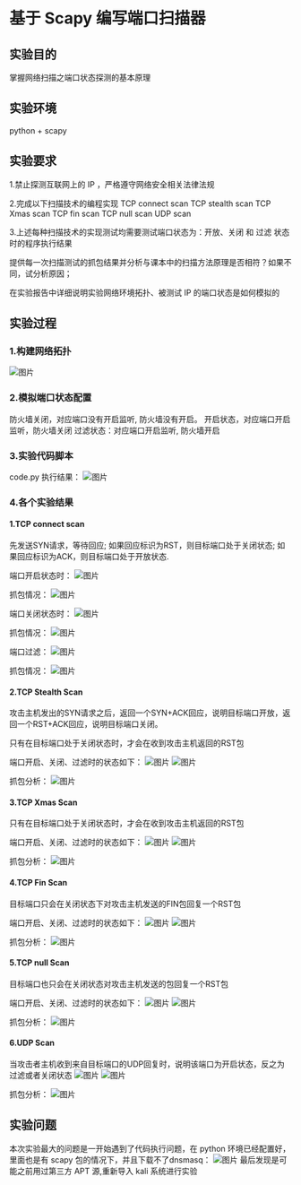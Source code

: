 # 基于 Scapy 编写端口扫描器

## 实验目的
掌握网络扫描之端口状态探测的基本原理

## 实验环境
python + scapy

## 实验要求
1.禁止探测互联网上的 IP ，严格遵守网络安全相关法律法规

2.完成以下扫描技术的编程实现
TCP connect scan 
TCP stealth scan
TCP Xmas scan 
TCP fin scan 
TCP null scan
UDP scan

3.上述每种扫描技术的实现测试均需要测试端口状态为：开放、关闭 和 过滤 状态时的程序执行结果

提供每一次扫描测试的抓包结果并分析与课本中的扫描方法原理是否相符？如果不同，试分析原因；

在实验报告中详细说明实验网络环境拓扑、被测试 IP 的端口状态是如何模拟的

## 实验过程

### 1.构建网络拓扑
![图片](作业5.1.jpg)

### 2.模拟端口状态配置
防火墙关闭，对应端口没有开启监听, 防火墙没有开启。
开启状态，对应端口开启监听，防火墙关闭
过滤状态：对应端口开启监听, 防火墙开启

### 3.实验代码脚本
code.py
执行结果：
![图片](作业5.2.png)

### 4.各个实验结果

#### 1.TCP connect scan
先发送SYN请求，等待回应;
如果回应标识为RST，则目标端口处于关闭状态;
如果回应标识为ACK，则目标端口处于开放状态.

端口开启状态时：
![图片](作业5.3.jpg)

抓包情况：
![图片](作业5.5.jpg)

端口关闭状态时：
![图片](作业5.6.jpg)

抓包情况：
![图片](作业5.8.jpg)

端口过滤：
![图片](作业5.9.jpg)

抓包情况：
![图片](作业5.10.jpg)

#### 2.TCP Stealth Scan
攻击主机发出的SYN请求之后，返回一个SYN+ACK回应，说明目标端口开放，返回一个RST+ACK回应，说明目标端口关闭。

只有在目标端口处于关闭状态时，才会在收到攻击主机返回的RST包

端口开启、关闭、过滤时的状态如下：
![图片](作业5.23.jpg)
![图片](作业5.24.jpg)

抓包分析：
![图片](作业5.25.jpg)

#### 3.TCP Xmas Scan
只有在目标端口处于关闭状态时，才会在收到攻击主机返回的RST包

端口开启、关闭、过滤时的状态如下：
![图片](作业5.11.jpg)
![图片](作业5.12.jpg)

抓包分析：
![图片](作业5.13.jpg)

#### 4.TCP Fin Scan
目标端口只会在关闭状态下对攻击主机发送的FIN包回复一个RST包

端口开启、关闭、过滤时的状态如下：
![图片](作业5.14.jpg)
![图片](作业5.15.jpg)

抓包分析：
![图片](作业5.16.jpg)

#### 5.TCP null Scan
目标端口也只会在关闭状态对攻击主机发送的包回复一个RST包

端口开启、关闭、过滤时的状态如下：
![图片](作业5.17.jpg)
![图片](作业5.18.jpg)

抓包分析：
![图片](作业5.19.jpg)

#### 6.UDP Scan
当攻击者主机收到来自目标端口的UDP回复时，说明该端口为开启状态，反之为过滤或者关闭状态
![图片](作业5.20.jpg)
![图片](作业5.21.jpg)

抓包分析：
![图片](作业5.22.jpg)

## 实验问题
本次实验最大的问题是一开始遇到了代码执行问题，在 python 环境已经配置好，里面也是有 scapy 包的情况下，并且下载不了dnsmasq：
![图片](作业5.26.jpg)
最后发现是可能之前用过第三方 APT 源,重新导入 kali 系统进行实验
